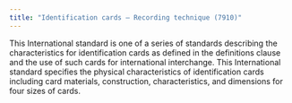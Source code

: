 ```yaml
---
title: "Identification cards – Recording technique (7910)"
---
```


This International standard is one of a series of standards describing the characteristics for identification cards as defined in the definitions clause and the use of such cards for international interchange.
This International standard specifies the physical characteristics of identification cards including card materials, construction, characteristics, and dimensions for four sizes of cards.

